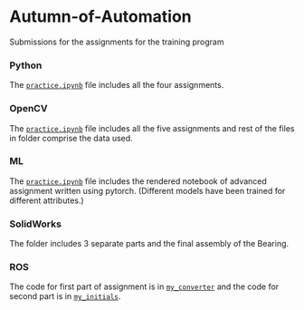 # Autumn-of-Automation
Submissions for the assignments for the training program

### Python
The [`practice.ipynb`](./Python/Practice.ipynb) file includes all the four assignments.

### OpenCV
The [`practice.ipynb`](./OpenCV/practice.ipynb) file includes all the five assignments and rest of the files in folder comprise the data used.

### ML
The [`practice.ipynb`](./ML/practice.ipynb) file includes the rendered notebook of advanced assignment written using pytorch. (Different models have been trained for different attributes.)

### SolidWorks
The folder includes 3 separate parts and the final assembly of the Bearing.

### ROS
The code for first part of assignment is in [`my_converter`](./ROS/my_converter.py) and the code for second part is in [`my_initials`](./ROS/my_initials.py).
